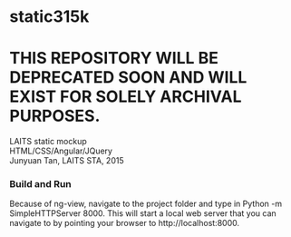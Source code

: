 # static315k<br>
# THIS REPOSITORY WILL BE DEPRECATED SOON AND WILL EXIST FOR SOLELY ARCHIVAL PURPOSES.
LAITS static mockup<br>
HTML/CSS/Angular/JQuery
<br>Junyuan Tan, LAITS STA, 2015
<h3>Build and Run</h3>
Because of ng-view, navigate to the project folder and type in 	Python -m SimpleHTTPServer 8000. This will start a local web server that you can navigate to by pointing your browser to http://localhost:8000. 
